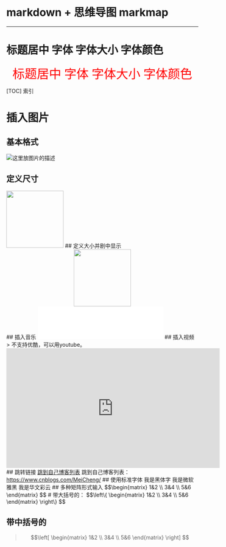 # markdown + 思维导图 markmap
---
# 标题居中 字体 字体大小 字体颜色
<center> <font face="楷体" size=6 color=red> 标题居中 字体 字体大小 字体颜色 </font> </center>

[TOC] 索引

#  插入图片
## 基本格式
![这里放图片的描述](这里放图片链接或者本地绝对路径地址)

## 定义尺寸
<img width = '150' height = '150' src= "https://图片地址"/>
## 定义大小并剧中显示
<div align=center><img width = '150' height = '150' src="https://图片地址"/></div>
## 插入音乐
<iframe frameborder="no" border="0" marginwidth="0" marginheight="0" width=330 height=86 src="//music.163.com/outchain/player?type=2&id=528478901&auto=1&height=66"></iframe>
## 插入视频
> 不支持优酷，可以用youtube。
<iframe width="560" height="315" src="https://www.youtube.com/embed/Ilg3gGewQ5U" frameborder="0" allowfullscreen></iframe>
## 跳转链接
<a href="https://www.cnblogs.com/MeiCheng/" target="_blank">跳到自己博客列表</a>
跳到自己博客列表：<a href="https://www.cnblogs.com/MeiCheng/" 
target="_blank">https://www.cnblogs.com/MeiCheng/</a>
## 使用标准字体
<font face="黑体">我是黑体字</font>
<font face="微软雅黑">我是微软雅黑</font>
<font face="STCAIYUN">我是华文彩云</font>
## 多种矩阵形式输入
$$\begin{matrix}
1&2 \\  3&4 \\ 5&6
\end{matrix}
$$
# 带大括号的：
$$\left\{
\begin{matrix}
1&2 \\  3&4 \\ 5&6
\end{matrix}
\right\}
$$

## 带中括号的
>
>$$\left[
>\begin{matrix}
>1&2 \\  3&4 \\ 5&6
>\end{matrix}
>\right]
>$$
